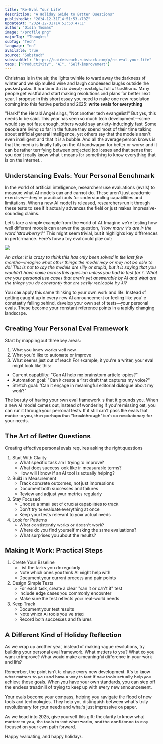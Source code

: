 ```yaml
---
title: "Re-Eval Your Life"
description: "A Holiday Guide to Better Questions"
publishedAt: "2024-12-31T14:51:53.470Z"
updatedAt: "2024-12-31T14:51:53.470Z"
author: "Oisín Thomas"
image: "/profile.png"
majorTag: "Thoughts"
subTag: "Tech"
language: "en"
available: true
source: "Substack"
substackUrl: "https://caideiseach.substack.com/p/re-eval-your-life"
tags: ["Productivity", "AI", "Self-improvement"]
---
```


Christmas is in the air, the lights twinkle to ward away the darkness of winter and we sip mulled wine and laugh condensed laughs outside the packed pubs. It is a time that is deeply nostalgic, full of traditions. Many people get wistful and start making resolutions and plans for better next year. I propose in this short essay you need to make one new resolution coming into this festive period and 2025: **write evals for everything.**

"Hark!" the Herald Angel sings, "Not another tech evangelist!" But yes, this needs to be said. This year has seen so much tech development—some would say not fast enough, others would say anxiety-inducingly fast. Some people are living so far in the future they spend most of their time talking about artificial general intelligence, yet others say that the models aren't even intelligent and that it is a bubble. And all the average person knows is that the media is finally fully on the AI bandwagon for better or worse and it can be rather terrifying between projected job losses and that sense that you don't really know what it means for something to know everything that is on the internet...


Understanding Evals: Your Personal Benchmark
--------------------------------------------

In the world of artificial intelligence, researchers use evaluations (evals) to measure what AI models can and cannot do. These aren't just academic exercises—they're practical tools for understanding capabilities and limitations. When a new AI model is released, researchers run it through these tests to see if it actually advances the field or just makes impressive-sounding claims.

Let’s take a simple example from the world of AI. Imagine we’re testing how well different models can answer the question, _“How many ‘r’s are in the word ‘strawberry’?”_ This might seem trivial, but it highlights key differences in performance. Here’s how a toy eval could play out:

![](https://substack-post-media.s3.amazonaws.com/public/images/bb91da8a-c61b-42ec-8479-0cca310feada_1342x394.png)

_An aside: It is crazy to think this has only been solved in the last few months—imagine what other things the model may or may not be able to do! This is not to say the models are silly or stupid, but it is saying that you wouldn’t have come across this question unless you had to test for it. What are your personal use cases that aren’t yet answerable by AI and what are the things you do constantly that are easily replicable by AI?_

You can apply this same thinking to your own work and life. Instead of getting caught up in every new AI announcement or feeling like you're constantly falling behind, develop your own set of tests—your personal evals. These become your constant reference points in a rapidly changing landscape.

Creating Your Personal Eval Framework
-------------------------------------

Start by mapping out three key areas:

1. What you know works well now
2. What you'd like to automate or improve
3. What seems just out of reach
For example, if you're a writer, your eval might look like this:

- Current capability: "Can AI help me brainstorm article topics?"
- Automation goal: "Can it create a first draft that captures my voice?"
- Stretch goal: "Can it engage in meaningful editorial dialogue about my work?"

The beauty of having your own eval framework is that it grounds you. When a new AI model comes out, instead of wondering if you're missing out, you can run it through your personal tests. If it still can't pass the evals that matter to you, then perhaps that "breakthrough" isn't so revolutionary for your needs.

The Art of Better Questions
---------------------------

Creating effective personal evals requires asking the right questions:

1. Start With Clarity
    - What specific task am I trying to improve?
    - What does success look like in measurable terms?
    - How will I know if an AI tool is actually helping?
2. Build in Measurement
    - Track concrete outcomes, not just impressions
    - Document both successes and failures
    - Review and adjust your metrics regularly
3. Stay Focused
    - Choose a small set of crucial capabilities to track
    - Don't try to evaluate everything at once
    - Keep your tests relevant to your actual needs
4. Look for Patterns
    - What consistently works or doesn't work?
    - Where do you find yourself making the same evaluations?
    - What surprises you about the results?

Making It Work: Practical Steps
-------------------------------

1. Create Your Baseline
    - List the tasks you do regularly
    - Note which ones you think AI might help with
    - Document your current process and pain points
2. Design Simple Tests
    - For each task, create a clear "can it or can't it" test
    - Include edge cases you commonly encounter
    - Make sure the test reflects your real-world needs
3. Keep Track
    - Document your test results
    - Note which AI tools you've tried
    - Record both successes and failures

A Different Kind of Holiday Reflection
--------------------------------------

As we wrap up another year, instead of making vague resolutions, try building your personal eval framework. What matters to you? What do you want to improve? What would make a meaningful difference in your work and life?

Remember, the point isn't to chase every new development. It's to know what matters to you and have a way to test if new tools actually help you achieve those goals. When you have your own standards, you can step off the endless treadmill of trying to keep up with every new announcement.

Your evals become your compass, helping you navigate the flood of new tools and technologies. They help you distinguish between what's truly revolutionary for your needs and what's just impressive on paper.

As we head into 2025, give yourself this gift: the clarity to know what matters to you, the tools to test what works, and the confidence to stay focused on your own path forward.

Happy evaluating, and happy holidays.
